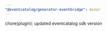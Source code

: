```yaml
---
"@eventcatalog/generator-eventbridge": minor
---
```


chore(plugin): updated eventcatalog sdk version
